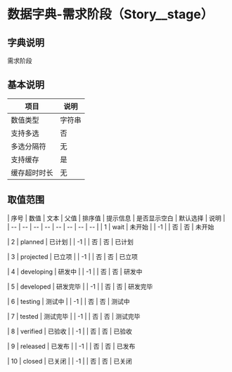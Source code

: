 # 数据字典-需求阶段（Story__stage）
## 字典说明
需求阶段

## 基本说明
| 项目 | 说明 |
| -- | -- |
| 数值类型 | 字符串 |
| 支持多选 | 否 |
| 多选分隔符 | 无 |
| 支持缓存 | 是 |
| 缓存超时时长 | 无 |

## 取值范围
| 序号 | 数值 | 文本 | 父值 | 排序值 | 提示信息 | 是否显示空白 | 默认选择 | 说明 |
| -- | -- | -- | -- | -- | -- | -- | -- |
| 1 | wait | 未开始 |  | -1 |  | 否 | 否 | 未开始

| 2 | planned | 已计划 |  | -1 |  | 否 | 否 | 已计划

| 3 | projected | 已立项 |  | -1 |  | 否 | 否 | 已立项

| 4 | developing | 研发中 |  | -1 |  | 否 | 否 | 研发中

| 5 | developed | 研发完毕 |  | -1 |  | 否 | 否 | 研发完毕

| 6 | testing | 测试中 |  | -1 |  | 否 | 否 | 测试中

| 7 | tested | 测试完毕 |  | -1 |  | 否 | 否 | 测试完毕

| 8 | verified | 已验收 |  | -1 |  | 否 | 否 | 已验收

| 9 | released | 已发布 |  | -1 |  | 否 | 否 | 已发布

| 10 | closed | 已关闭 |  | -1 |  | 否 | 否 | 已关闭


